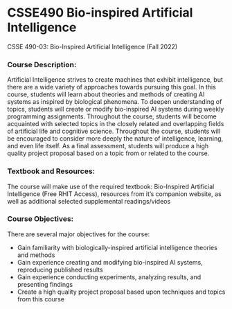 # CSSE490 Bio-inspired Artificial Intelligence

CSSE 490-03: Bio-Inspired Artificial Intelligence (Fall 2022)
 
### Course Description: <br>
Artificial Intelligence strives to create machines that exhibit intelligence, but there are a wide variety of approaches towards pursuing this goal. In this course, students will learn about theories and methods of creating AI systems as inspired by biological phenomena. To deepen understanding of topics, students will create or modify bio-inspired AI systems during weekly programming assignments. Throughout the course, students will become acquainted with selected topics in the closely related and overlapping fields of artificial life and cognitive science. Throughout the course, students will be encouraged to consider more deeply the nature of intelligence, learning, and even life itself. As a final assessment, students will produce a high quality project proposal based on a topic from or related to the course.

### Textbook and Resources: <br>
The course will make use of the required textbook: 
Bio-Inspired Artificial Intelligence (Free RHIT Access), resources from it’s companion website, as well as additional selected supplemental readings/videos

### Course Objectives: <br>
There are several major objectives for the course:
  - Gain familiarity with biologically-inspired artificial intelligence theories and methods
  - Gain experience creating and modifying bio-inspired AI systems, reproducing published results
  - Gain experience conducting experiments, analyzing results, and presenting findings
  - Create a high quality project proposal based upon techniques and topics from this course
